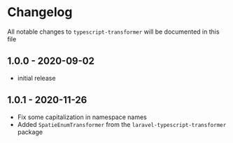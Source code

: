 # Changelog

All notable changes to `typescript-transformer` will be documented in this file

## 1.0.0 - 2020-09-02

- initial release

## 1.0.1 - 2020-11-26

- Fix some capitalization in namespace names
- Added `SpatieEnumTransformer` from the `laravel-typescript-transformer` package
